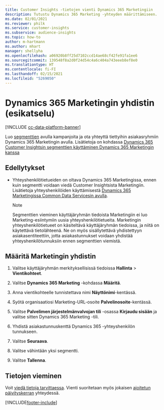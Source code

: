 ```yaml
---
title: Customer Insights -tietojen vienti Dynamics 365 Marketingiin
description: Tutustu Dynamics 365 Marketing -yhteyden määrittämiseen.
ms.date: 02/01/2021
ms.reviewer: philk
ms.service: customer-insights
ms.subservice: audience-insights
ms.topic: how-to
author: m-hartmann
ms.author: mhart
manager: shellyha
ms.openlocfilehash: a06920b8ff25d7102ccd14ae68cf42fe91fa1ee6
ms.sourcegitcommit: 139548f8a2d0f24d54c4a6c404a743eeeb8ef8e0
ms.translationtype: HT
ms.contentlocale: fi-FI
ms.lasthandoff: 02/15/2021
ms.locfileid: "5269050"
---
```

# <a name="connector-for-dynamics-365-marketing-preview"></a>Dynamics 365 Marketingin yhdistin (esikatselu)

[!INCLUDE [cc-data-platform-banner](../includes/cc-data-platform-banner.md)]

Luo [segmenttien](segments.md) avulla kampanjoita ja ota yhteyttä tiettyihin asiakasryhmiin Dynamics 365 Marketingin avulla. Lisätietoja on kohdassa [Dynamics 365 Customer Insightsin segmenttien käyttäminen Dynamics 365 Marketingin kanssa](https://docs.microsoft.com/dynamics365/marketing/customer-insights-segments)

## <a name="prerequisite"></a>Edellytykset

- Yhteyshenkilötietueiden on oltava Dynamics 365 Marketingissa, ennen kuin segmentti voidaan viedä Customer Insightsista Marketingiin. Lisätietoja yhteyshenkilöiden käyttämisestä [Dynamics 365 Marketingissa Common Data Servicesin avulla](connect-power-query.md).

  > [!NOTE]
  > Segmenttien vieminen käyttäjäryhmän tiedoista Marketingiin ei luo Marketing-esiintymiin uusia yhteyshenkilötietueita. Marketingin yhteyshenkilötietueet on käsiteltävä käyttäjäryhmän tiedoissa, ja niitä on käytettävä tietolähteenä. Ne on myös sisällytettävä yhdistettyyn asiakasentiteettiin, jotta asiakastunnukset voidaan yhdistää yhteyshenkilötunnuksiin ennen segmenttien viemistä.

## <a name="configure-the-connector-for-marketing"></a>Määritä Marketingin yhdistin

1. Valitse käyttäjäryhmän merkityksellisissä tiedoissa **Hallinta** > **Vientikohteet**.

1. Valitse **Dynamics 365 Marketing** -kohdassa **Määritä**.

1. Anna vientikohteelle tunnistettava nimi **Näyttönimi**-kentässä.

1. Syötä organisaatiosi Marketing-URL-osoite **Palvelinosoite**-kentässä.

1. Valitse **Palvelimen järjestelmänvalvojan tili** -osassa **Kirjaudu sisään** ja valitse sitten Dynamics 365 Marketing -tili.

1. Yhdistä asiakastunnuskenttä Dynamics 365 -yhteyshenkilön tunnukseen.

1. Valitse **Seuraava**.

1. Valitse vähintään yksi segmentti.

1. Valitse **Tallenna**.

## <a name="export-the-data"></a>Tietojen vieminen

Voit [viedä tietoja tarvittaessa](export-destinations.md). Vienti suoritetaan myös jokaisen [ajoitetun päivityskerran](system.md#schedule-tab) yhteydessä.


[!INCLUDE[footer-include](../includes/footer-banner.md)]
